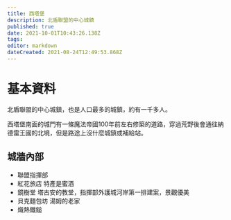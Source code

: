 ```yaml
---
title: 西塔堡
description: 北盾聯盟的中心城鎮
published: true
date: 2021-10-01T10:43:26.138Z
tags: 
editor: markdown
dateCreated: 2021-08-24T12:49:53.868Z
---
```


# 基本資料
北盾聯盟的中心城鎮，也是人口最多的城鎮，約有一千多人。

西塔堡南面的城門有一條魔法帝國100年前左右修築的道路，穿過荒野後會通往納德雷王國的北境，但是路途上沒什麼城鎮或補給站。

## 城牆內部
- 聯盟指揮部
- 紅花旅店
特產是蜜酒
- 鏡樹堂
塔古安的教堂，指揮部外護城河岸第一排建案，景觀優美
- 貝克麵包坊
湯姆的老家
- 熾熱鐵鎚